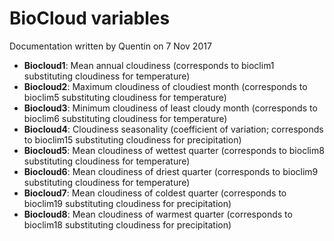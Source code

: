 # BioCloud variables

Documentation written by Quentin on 7 Nov 2017

- **Biocloud1**: Mean annual cloudiness (corresponds to bioclim1 substituting cloudiness for temperature)
- **Biocloud2**: Maximum cloudiness of cloudiest month (corresponds to bioclim5 substituting cloudiness for temperature)
- **Biocloud3**: Minimum cloudiness of least cloudy month (corresponds to bioclim6 substituting cloudiness for temperature)
- **Biocloud4**: Cloudiness seasonality (coefficient of variation; corresponds to bioclim15 substituting cloudiness for precipitation)
- **Biocloud5**: Mean cloudiness of wettest quarter (corresponds to bioclim8 substituting cloudiness for temperature)
- **Biocloud6**: Mean cloudiness of driest quarter (corresponds to bioclim9 substituting cloudiness for temperature)
- **Biocloud7**: Mean cloudiness of coldest quarter (corresponds to bioclim19 substituting cloudiness for precipitation)
- **Biocloud8**: Mean cloudiness of warmest quarter (corresponds to bioclim18 substituting cloudiness for precipitation)